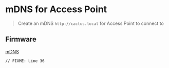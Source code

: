# mDNS for Access Point

> Create an mDNS `http://cactus.local` for Access Point to connect to

## Firmware

[mDNS](mdns-access-point.ino)

```
// FIXME: Line 36
```
